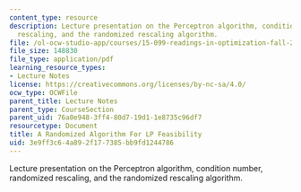 ```yaml
---
content_type: resource
description: Lecture presentation on the Perceptron algorithm, condition number, randomized
  rescaling, and the randomized rescaling algorithm.
file: /ol-ocw-studio-app/courses/15-099-readings-in-optimization-fall-2003/3e9ff3c64a892f177385bb9fd1244786_ses2_dunagan.pdf
file_size: 148830
file_type: application/pdf
learning_resource_types:
- Lecture Notes
license: https://creativecommons.org/licenses/by-nc-sa/4.0/
ocw_type: OCWFile
parent_title: Lecture Notes
parent_type: CourseSection
parent_uid: 76a0e948-3ff4-80d7-19d1-1e8735c96df7
resourcetype: Document
title: A Randomized Algorithm For LP Feasibility
uid: 3e9ff3c6-4a89-2f17-7385-bb9fd1244786
---
```

Lecture presentation on the Perceptron algorithm, condition number, randomized rescaling, and the randomized rescaling algorithm.